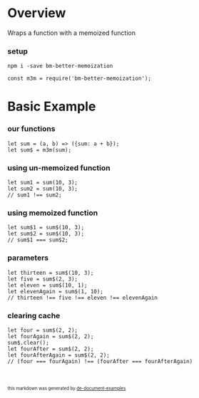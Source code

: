 # Overview

Wraps a function with a memoized function

### setup

`npm i -save bm-better-memoization`

`const m3m = require('bm-better-memoization');`

# Basic Example

### our functions

```
let sum = (a, b) => ({sum: a + b});
let sum$ = m3m(sum);
```

### using un-memoized function

```
let sum1 = sum(10, 3);
let sum2 = sum(10, 3);
// sum1 !== sum2;
```

### using memoized function

```
let sum$1 = sum$(10, 3);
let sum$2 = sum$(10, 3);
// sum$1 === sum$2;
```

### parameters

```
let thirteen = sum$(10, 3);
let five = sum$(2, 3);
let eleven = sum$(10, 1);
let elevenAgain = sum$(1, 10);
// thirteen !== five !== eleven !== elevenAgain
```

### clearing cache

```
let four = sum$(2, 2);
let fourAgain = sum$(2, 2);
sum$.clear();
let fourAfter = sum$(2, 2);
let fourAfterAgain = sum$(2, 2);
// (four === fourAgain) !== (fourAfter === fourAfterAgain)
```


<br><br><sub><sub>this markdown was generated by [de-document-examples](https://www.npmjs.com/package/de-document-examples)</sub></sub>